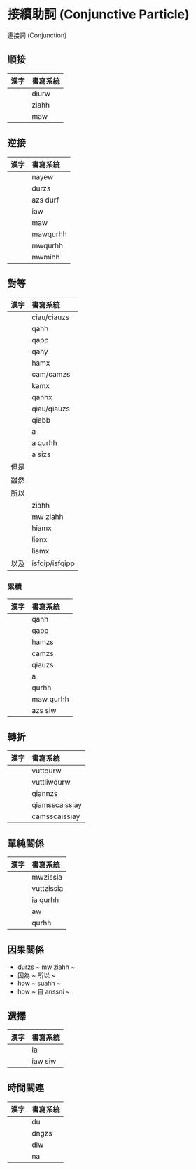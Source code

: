 # 接續助詞 (Conjunctive Particle)

連接詞 (Conjunction)

## 順接

| 漢字 | 書寫系統 |
| :--- | :--- |
|| diurw |
|| ziahh |
|| maw |

## 逆接

| 漢字 | 書寫系統 |
| :--- | :--- |
|| nayew |
|| durzs |
|| azs durf |
|| iaw |
|| maw |
|| mawqurhh |
|| mwqurhh |
|| mwmihh |

## 對等

| 漢字 | 書寫系統 |
| :--- | :--- |
|| ciau/ciauzs |
|| qahh |
|| qapp |
|| qahy |
|| hamx |
|| cam/camzs |
|| kamx |
|| qannx |
|| qiau/qiauzs |
|| qiabb |
|| a |
|| a qurhh |
|| a sizs |
| 但是 ||
| 雖然 ||
| 所以 ||
|| ziahh |
|| mw ziahh|
|| hiamx |
|| lienx |
|| liamx |
| 以及 | isfqip/isfqipp |

### 累積

| 漢字 | 書寫系統 |
| :--- | :--- |
|| qahh |
|| qapp |
|| hamzs |
|| camzs |
|| qiauzs |
|| a |
|| qurhh |
|| maw qurhh |
|| azs siw |

## 轉折

| 漢字 | 書寫系統 |
| :--- | :--- |
|| vuttqurw |
|| vuttliwqurw |
|| qiannzs |
|| qiamsscaissiay |
|| camsscaissiay |

## 單純關係

| 漢字 | 書寫系統 |
| :--- | :--- |
|| mwzissia |
|| vuttzissia |
|| ia qurhh |
|| aw |
|| qurhh |

## 因果關係

* durzs ~ mw ziahh ~
* 因為 ~ 所以 ~
* how ~ suahh ~
* how ~ 自 anssni ~

## 選擇

| 漢字 | 書寫系統 |
| :--- | :--- |
|| ia |
|| iaw siw |

## 時間關連

| 漢字 | 書寫系統 |
| :--- | :--- |
|| du |
|| dngzs |
|| diw |
|| na |
